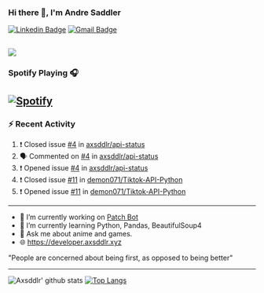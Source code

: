 ### Hi there 👋, I'm Andre Saddler
[![Linkedin Badge](https://img.shields.io/badge/-andrexsaddler-blue?style=flat-square&logo=Linkedin&logoColor=white&link=https://www.linkedin.com/in/andrexsaddler/)](https://www.linkedin.com/in/andrexsaddler/)
[![Gmail Badge](https://img.shields.io/badge/-contact@rehkloos.com-c14438?style=flat-square&logo=Gmail&logoColor=white&link=mailto:contact@rehkloos.com)](mailto:contact@rehkloos.com)

![](https://komarev.com/ghpvc/?username=axsddlr&color=dc143c)
---
### Spotify Playing 🎧

[![Spotify](https://novatorem.rehkloos.vercel.app/api/spotify)](https://open.spotify.com/user/Rehkloos)
---

### :zap: Recent Activity

<!--START_SECTION:activity-->
1. ❗️ Closed issue [#4](https://github.com/axsddlr/api-status/issues/4) in [axsddlr/api-status](https://github.com/axsddlr/api-status)
2. 🗣 Commented on [#4](https://github.com/axsddlr/api-status/issues/4) in [axsddlr/api-status](https://github.com/axsddlr/api-status)
3. ❗️ Opened issue [#4](https://github.com/axsddlr/api-status/issues/4) in [axsddlr/api-status](https://github.com/axsddlr/api-status)
4. ❗️ Closed issue [#11](https://github.com/demon071/Tiktok-API-Python/issues/11) in [demon071/Tiktok-API-Python](https://github.com/demon071/Tiktok-API-Python)
5. ❗️ Opened issue [#11](https://github.com/demon071/Tiktok-API-Python/issues/11) in [demon071/Tiktok-API-Python](https://github.com/demon071/Tiktok-API-Python)
<!--END_SECTION:activity-->

---

- 🔭 I’m currently working on [Patch Bot](https://github.com/axsddlr/patch_bot)
- 🌱 I’m currently learning Python, Pandas, BeautifulSoup4
- 💬 Ask me about anime and games.
- 🌐 https://developer.axsddlr.xyz

"People are concerned about being first, as opposed to being better"

---
![Axsddlr' github stats](https://github-readme-stats.vercel.app/api?username=axsddlr&count_private=true)
[![Top Langs](https://github-readme-stats.vercel.app/api/top-langs/?username=axsddlr&layout=compact)](https://github.com/anuraghazra/github-readme-stats)
